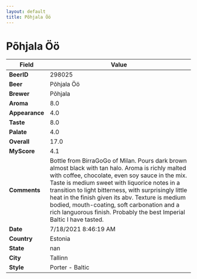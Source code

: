 ```yaml
---
layout: default
title: Põhjala Öö
---
```


# Põhjala Öö

| Field         | Value     |
|---------------|-----------|
| **BeerID** | 298025 |
| **Beer** | Põhjala Öö |
| **Brewer** | Põhjala |
| **Aroma** | 8.0 |
| **Appearance** | 4.0 |
| **Taste** | 8.0 |
| **Palate** | 4.0 |
| **Overall** | 17.0 |
| **MyScore** | 4.1 |
| **Comments** | Bottle from BirraGoGo of Milan. Pours dark brown almost black with tan halo. Aroma is richly malted with coffee, chocolate, even soy sauce in the mix. Taste is medium sweet with liquorice notes in a transition to light bitterness, with surprisingly little heat in the finish given its abv. Texture is medium bodied, mouth-coating, soft carbonation and a rich languorous finish. Probably the best Imperial Baltic I have tasted. |
| **Date** | 7/18/2021 8:46:19 AM |
| **Country** | Estonia |
| **State** | nan |
| **City** | Tallinn |
| **Style** | Porter - Baltic |

